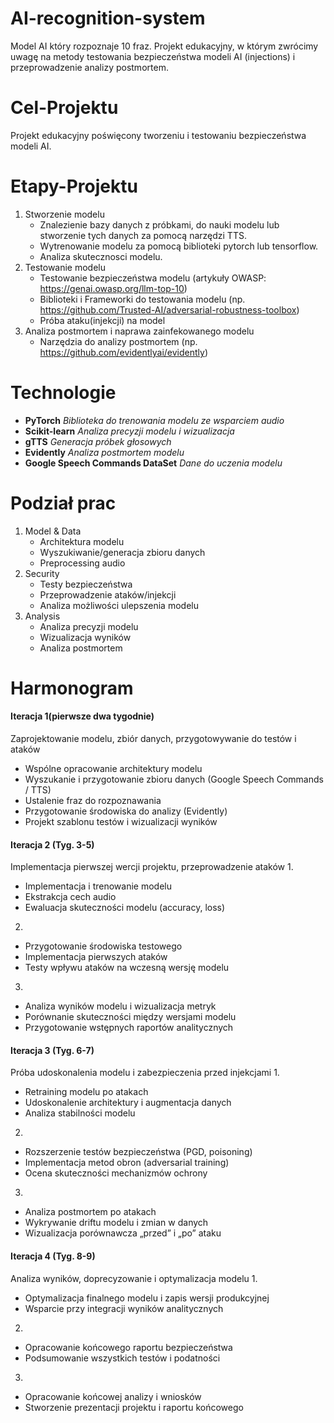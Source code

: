 # AI-recognition-system
Model AI który rozpoznaje 10 fraz. Projekt edukacyjny, w którym zwrócimy uwagę na metody testowania bezpieczeństwa modeli AI (injections) i przeprowadzenie analizy postmortem. 
# Cel-Projektu
Projekt edukacyjny poświęcony tworzeniu i testowaniu bezpieczeństwa modeli AI. 
# Etapy-Projektu
1. Stworzenie modelu
   - Znalezienie bazy danych z próbkami, do nauki modelu lub stworzenie tych danych za pomocą narzędzi TTS.
   - Wytrenowanie modelu za pomocą biblioteki pytorch lub tensorflow.
   - Analiza skutecznosci modelu.
2. Testowanie modelu
   - Testowanie bezpieczeństwa modelu (artykuły OWASP: https://genai.owasp.org/llm-top-10)
   - Biblioteki i Frameworki do testowania modelu (np. https://github.com/Trusted-AI/adversarial-robustness-toolbox)
   - Próba ataku(injekcji) na model
3. Analiza postmortem i naprawa zainfekowanego modelu
   - Narzędzia do analizy postmortem (np. https://github.com/evidentlyai/evidently)

# Technologie
- **PyTorch** *Biblioteka do trenowania modelu ze wsparciem audio*
- **Scikit-learn** *Analiza precyzji modelu i wizualizacja*
- **gTTS** *Generacja próbek głosowych*
- **Evidently** *Analiza postmortem modelu*
- **Google Speech Commands DataSet** *Dane do uczenia modelu*

# Podział prac
1. Model & Data
   - Architektura modelu
   - Wyszukiwanie/generacja zbioru danych
   - Preprocessing audio
2. Security
   - Testy bezpieczeństwa
   - Przeprowadzenie ataków/injekcji
   - Analiza możliwości ulepszenia modelu
3. Analysis
   - Analiza precyzji modelu
   - Wizualizacja wyników
   - Analiza postmortem

# Harmonogram
#### Iteracja 1(pierwsze dwa tygodnie)
Zaprojektowanie modelu, zbiór danych, przygotowywanie do testów i ataków

- Wspólne opracowanie architektury modelu
- Wyszukanie i przygotowanie zbioru danych (Google Speech Commands / TTS)
- Ustalenie fraz do rozpoznawania
- Przygotowanie środowiska do analizy (Evidently)
- Projekt szablonu testów i wizualizacji wyników

#### Iteracja 2 (Tyg. 3-5)
Implementacja pierwszej wercji projektu, przeprowadzenie ataków
1.
- Implementacja i trenowanie modelu 
- Ekstrakcja cech audio
- Ewaluacja skuteczności modelu (accuracy, loss) 
2.
- Przygotowanie środowiska testowego
- Implementacja pierwszych ataków
- Testy wpływu ataków na wczesną wersję modelu 
3.
- Analiza wyników modelu i wizualizacja metryk 
- Porównanie skuteczności między wersjami modelu  
- Przygotowanie wstępnych raportów analitycznych

#### Iteracja 3 (Tyg. 6-7)
Próba udoskonalenia modelu i zabezpieczenia przed injekcjami
1.
- Retraining modelu po atakach 
- Udoskonalenie architektury i augmentacja danych 
- Analiza stabilności modelu 
2.
- Rozszerzenie testów bezpieczeństwa (PGD, poisoning)
- Implementacja metod obron (adversarial training) 
- Ocena skuteczności mechanizmów ochrony 
3.
- Analiza postmortem po atakach 
- Wykrywanie driftu modelu i zmian w danych  
- Wizualizacja porównawcza „przed” i „po” ataku

#### Iteracja 4 (Tyg. 8-9)
Analiza wyników, doprecyzowanie i optymalizacja modelu
1.
- Optymalizacja finalnego modelu i zapis wersji produkcyjnej  
- Wsparcie przy integracji wyników analitycznych 
2.
- Opracowanie końcowego raportu bezpieczeństwa 
- Podsumowanie wszystkich testów i podatności 
3.
- Opracowanie końcowej analizy i wniosków  
- Stworzenie prezentacji projektu i raportu końcowego
